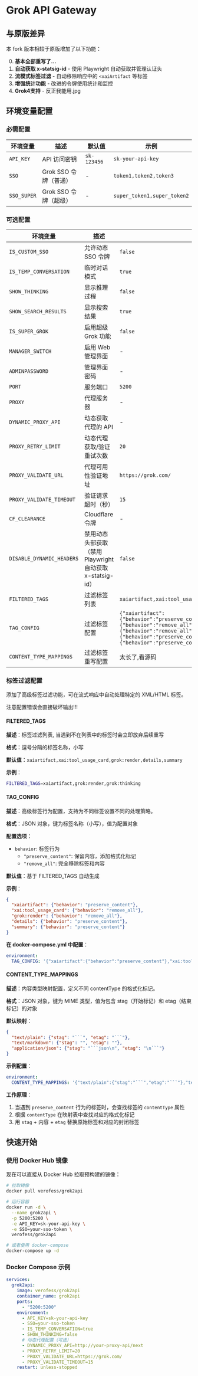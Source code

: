 # Grok API Gateway

## 与原版差异

本 fork 版本相较于原版增加了以下功能：

0. **基本全部重写了...**
1. **自动获取 x-statsig-id** - 使用 Playwright 自动获取并管理认证头
2. **流模式标签过滤** - 自动移除响应中的 `<xaiArtifact` 等标签
3. **增强统计功能** - 改进的令牌使用统计和监控
4. **Grok4支持** - 反正我能用.jpg

## 环境变量配置

### 必需配置

| 环境变量 | 描述 | 默认值 | 示例 |
|---------|------|--------|------|
| `API_KEY` | API 访问密钥 | `sk-123456` | `sk-your-api-key` |
| `SSO` | Grok SSO 令牌（普通） | - | `token1,token2,token3` |
| `SSO_SUPER` | Grok SSO 令牌（超级） | - | `super_token1,super_token2` |

### 可选配置

| 环境变量 | 描述 | 默认值 | 有效值 | 示例 |
|---------|------|--------|--------|------|
| `IS_CUSTOM_SSO` | 允许动态 SSO 令牌 | `false` | `true/false` | `true` |
| `IS_TEMP_CONVERSATION` | 临时对话模式 | `true` | `true/false` | `false` |
| `SHOW_THINKING` | 显示推理过程 | `false` | `true/false` | `true` |
| `SHOW_SEARCH_RESULTS` | 显示搜索结果 | `true` | `true/false` | `false` |
| `IS_SUPER_GROK` | 启用超级 Grok 功能 | `false` | `true/false` | `true` |
| `MANAGER_SWITCH` | 启用 Web 管理界面 | - | `true/false` | `true` |
| `ADMINPASSWORD` | 管理界面密码 | - | 任意字符串 | `admin123` |
| `PORT` | 服务端口 | `5200` | 数字 | `8080` |
| `PROXY` | 代理服务器 | - | HTTP/SOCKS5 URL | `http://127.0.0.1:1080` |
| `DYNAMIC_PROXY_API` | 动态获取代理的 API | - | URL（返回纯文本或 JSON） | `http://127.0.0.1:8080/proxy` |
| `PROXY_RETRY_LIMIT` | 动态代理获取/验证重试次数 | `20` | 数字 | `30` |
| `PROXY_VALIDATE_URL` | 代理可用性验证地址 | `https://grok.com/` | URL | `https://grok.com/` |
| `PROXY_VALIDATE_TIMEOUT` | 验证请求超时（秒） | `15` | 数字 | `10` |
| `CF_CLEARANCE` | Cloudflare 令牌 | - | CF 令牌字符串 | `cf_clearance_token` |
| `DISABLE_DYNAMIC_HEADERS` | 禁用动态头部获取（禁用 Playwright 自动获取 x-statsig-id） | `false` | `true/false` | `true` |
| `FILTERED_TAGS` | 过滤标签列表 | `xaiartifact,xai:tool_usage_card,grok:render,details,summary` | 逗号分隔 | `tag1,tag2,tag3` |
| `TAG_CONFIG` | 过滤标签配置 | `{"xaiartifact":{"behavior":"preserve_content"},"xai:tool_usage_card":{"behavior":"remove_all"},"grok:render":{"behavior":"remove_all"},"details":{"behavior":"preserve_content"},"summary":{"behavior":"preserve_content"}}` | json | `{"xaiartifact":{"behavior":"preserve_content"},"xai:tool_usage_card":{"behavior":"remove_all"},"grok:render":{"behavior":"remove_all"},"details":{"behavior":"preserve_content"},"summary":{"behavior":"preserve_content"}}` |
| `CONTENT_TYPE_MAPPINGS` | 过滤标签重写配置 | 太长了,看源码 | json | {"text/plain":{"stag":"```","etag":"```"},"text/python":{"stag":"```python\n","etag":"\n```"}} |

### 标签过滤配置

添加了高级标签过滤功能，可在流式响应中自动处理特定的 XML/HTML 标签。

注意配置错误会直接破坏输出!!!

#### FILTERED_TAGS

**描述**：标签过滤列表, 当遇到不在列表中的标签时会立即放弃后续重写

**格式**：逗号分隔的标签名称，小写

**默认值**：`xaiartifact,xai:tool_usage_card,grok:render,details,summary`

**示例**：
```bash
FILTERED_TAGS=xaiartifact,grok:render,grok:thinking
```

#### TAG_CONFIG

**描述**：高级标签行为配置，支持为不同标签设置不同的处理策略。

**格式**：JSON 对象，键为标签名称（小写），值为配置对象

**配置选项**：
- `behavior`: 标签行为
  - `"preserve_content"`: 保留内容，添加格式化标记
  - `"remove_all"`: 完全移除标签和内容

**默认值**：基于 FILTERED_TAGS 自动生成

**示例**：
```json
{
  "xaiartifact": {"behavior": "preserve_content"},
  "xai:tool_usage_card": {"behavior": "remove_all"},
  "grok:render": {"behavior": "remove_all"},
  "details": {"behavior": "preserve_content"},
  "summary": {"behavior": "preserve_content"}
}
```

**在 docker-compose.yml 中配置**：
```yaml
environment:
  TAG_CONFIG: '{"xaiartifact":{"behavior":"preserve_content"},"xai:tool_usage_card":{"behavior":"remove_all"},"grok:render":{"behavior":"remove_all"},"details":{"behavior":"preserve_content"},"summary":{"behavior":"preserve_content"}}'
```

#### CONTENT_TYPE_MAPPINGS

**描述**：内容类型映射配置，定义不同 contentType 的格式化标记。

**格式**：JSON 对象，键为 MIME 类型，值为包含 stag（开始标记）和 etag（结束标记）的对象

**默认映射**：
```json
{
  "text/plain": {"stag": "```", "etag": "```"},
  "text/markdown": {"stag": "", "etag": ""},
  "application/json": {"stag": "```json\n", "etag": "\n```"}
}
```

**示例配置**：
```yaml
environment:
  CONTENT_TYPE_MAPPINGS: '{"text/plain":{"stag":"```","etag":"```"},"text/python":{"stag":"```python\n","etag":"\n```"}}'
```

**工作原理**：
1. 当遇到 `preserve_content` 行为的标签时，会查找标签的 `contentType` 属性
2. 根据 `contentType` 在映射表中查找对应的格式化标记
3. 用 `stag` + 内容 + `etag` 替换原始标签和对应的封闭标签


## 快速开始

### 使用 Docker Hub 镜像

现在可以直接从 Docker Hub 拉取预构建的镜像：

```bash
# 拉取镜像
docker pull verofess/grok2api

# 运行容器
docker run -d \
  --name grok2api \
  -p 5200:5200 \
  -e API_KEY=sk-your-api-key \
  -e SSO=your-sso-token \
  verofess/grok2api

# 或者使用 docker-compose
docker-compose up -d
```

### Docker Compose 示例

```yaml
services:
  grok2api:
    image: verofess/grok2api
    container_name: grok2api
    ports:
      - "5200:5200"
    environment:
      - API_KEY=sk-your-api-key
      - SSO=your-sso-token
      - IS_TEMP_CONVERSATION=true
      - SHOW_THINKING=false
      # 动态代理配置（可选）
      - DYNAMIC_PROXY_API=http://your-proxy-api/next
      - PROXY_RETRY_LIMIT=20
      - PROXY_VALIDATE_URL=https://grok.com/
      - PROXY_VALIDATE_TIMEOUT=15
    restart: unless-stopped
```
